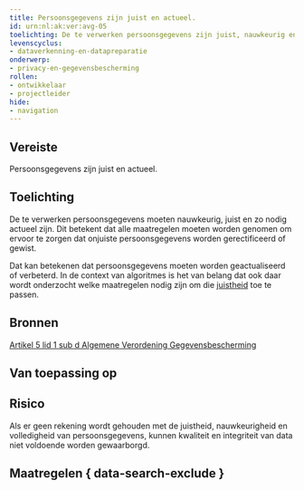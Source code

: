 ```yaml
---
title: Persoonsgegevens zijn juist en actueel.
id: urn:nl:ak:ver:avg-05
toelichting: De te verwerken persoonsgegevens zijn juist, nauwkeurig en worden zo nodig geactualiseerd of gewist.
levenscyclus:
- dataverkenning-en-datapreparatie
onderwerp:
- privacy-en-gegevensbescherming
rollen:
- ontwikkelaar
- projectleider
hide:
- navigation
---
```


<!-- tags -->
## Vereiste

Persoonsgegevens zijn juist en actueel.

## Toelichting

De te verwerken persoonsgegevens moeten nauwkeurig, juist en zo nodig actueel zijn.
Dit betekent dat alle maatregelen moeten worden genomen om ervoor te zorgen dat onjuiste persoonsgegevens worden gerectificeerd of gewist.

Dat kan betekenen dat persoonsgegevens moeten worden geactualiseerd of verbeterd. In de context van algoritmes is het van belang dat ook daar wordt onderzocht welke maatregelen nodig zijn om die [juistheid](../maatregelen/2-owp-11-gebruikte-data.md) toe te passen.

## Bronnen

[Artikel 5 lid 1 sub d Algemene Verordening Gegevensbescherming](https://eur-lex.europa.eu/legal-content/NL/TXT/HTML/?uri=CELEX:32016R0679#d1e1802-1-1)

## Van toepassing op 
<!-- tags-ai-act -->


## Risico

Als er geen rekening wordt gehouden met de juistheid, nauwkeurigheid en volledigheid van persoonsgegevens, kunnen kwaliteit en integriteit van data niet voldoende worden gewaarborgd.

## Maatregelen { data-search-exclude }

<!-- list_maatregelen vereiste/avg-05-juistheid-en-actualiteit-van-persoonsgegevens no-search no-onderwerp no-rol no-levenscyclus -->
